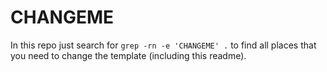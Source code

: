 # CHANGEME

In this repo just search for `grep -rn -e 'CHANGEME' .` to find all places that
you need to change the template (including this readme).
